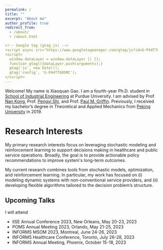 ```yaml
---
permalink: /
title: ""
excerpt: "About me"
author_profile: true
redirect_from: 
  - /about/
  - /about.html

<!-- Google tag (gtag.js) -->
<script async src="https://www.googletagmanager.com/gtag/js?id=G-P44T7G85MC"></script>
<script>
  window.dataLayer = window.dataLayer || [];
  function gtag(){dataLayer.push(arguments);}
  gtag('js', new Date());
  gtag('config', 'G-P44T7G85MC');
</script>
---
```

Welcome! My name is Xiaoquan Gao. I am a fourth-year Ph.D. student in [School of Industrial Engineering](http://engineering.purdue.edu/IE) at Purdue University. I am advised by Prof. [Nan Kong](https://engineering.purdue.edu/BASO/people/Nan_Kong), Prof. [Pengyi Shi](https://web.ics.purdue.edu/~shi178/), and Prof. [Paul M. Griffin](https://www.ime.psu.edu/department/directory-detail-g.aspx?q=pmg14). Previously, I received my bachelor’s degree in Theoretical and Applied Mechanics from [Peking University](https://english.pku.edu.cn/) in 2019.

Research Interests
======

My primary research interests focus on leveraging stochastic modeling and reinforcement learning to support decisions making in healthcare and public service operations. Broadly, the goal is to provide actionable policy recommendations to improve system's long-term outcomes. 

My current research combines tools from stochastic models, optimization, and reinforcement learning. In particular, my work has focused on (i) modeling dynamic systems with non-conventional service providers, and (ii) developing flexible algorithms tailored to the decision problem’s structure.


Upcoming Talks
------
I will attend 
* IISE Annual Conference 2023, New Orleans, May 20-23, 2023
* POMS Annual Meeting 2023, Orlando, May 21-25, 2023
* INFORMS MSOM 2023, Montreal, June 24-26, 2023
* INFORMS Healthcare Conference, Toronto, July 26-28, 2023 
* INFORMS Annual Meeting, Phoenix, October 15-18, 2023


